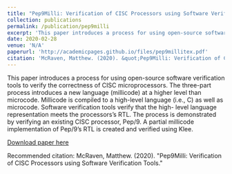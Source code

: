 ```yaml
---
title: "Pep9Milli: Verification of CISC Processors using Software Verification Tools"
collection: publications
permalink: /publication/pep9milli
excerpt: 'This paper introduces a process for using open-source software verification tools to verify the correctness of CISC microprocessors.'
date: 2020-02-28
venue: 'N/A'
paperurl: 'http://academicpages.github.io/files/pep9millitex.pdf'
citation: 'McRaven, Matthew. (2020). &quot;Pep9Milli: Verification of CISC Processors using Software Verification Tools.&quot;'
---
```

This paper introduces a process for using open-source software verification tools to verify the correctness of CISC microprocessors. The three-part process introduces a new language (millicode) at a higher level than microcode. Millicode is compiled to a high-level language (i.e., C) as well as microcode. Software verification tools verify that the high- level language representation meets the processors’s RTL. The process is demonstrated by verifying an existing CISC processor, Pep/9. A partial millicode implementation of Pep/9’s RTL is created and verified using Klee.

[Download paper here](http://matthew-mcraven.github.io/files/pep9millitex.pdf)

Recommended citation: McRaven, Matthew. (2020). "Pep9Milli: Verification of CISC Processors using Software Verification Tools."